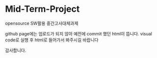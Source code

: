 # Mid-Term-Project
opensource SW활용 중간고사대체과제

github page에는 업로드가 되지 않아 예전에 commit 했던 html이 뜹니다. visual code로 실행 후 html로 들어가서 봐주시길 바랍니다

감사합니다.
